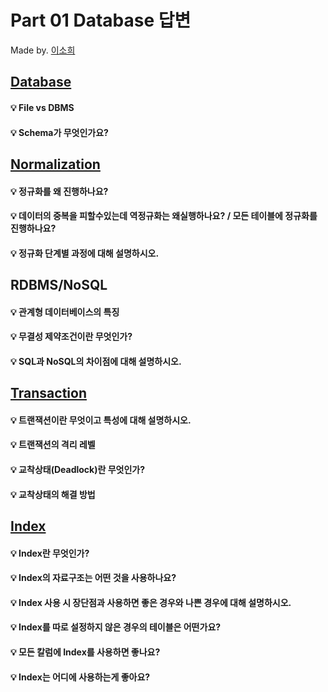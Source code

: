 # Part 01 Database 답변

Made by. [이소희](https://github.com/ICanDoCS/ICanDo_Interview/01.database/lsh)

## [Database]()

#### 💡 File vs DBMS

#### 💡 Schema가 무엇인가요?

## [Normalization]()

#### 💡 정규화를 왜 진행하나요?

#### 💡 데이터의 중복을 피할수있는데 역정규화는 왜실행하나요? / 모든 테이블에 정규화를 진행하나요?

#### 💡 정규화 단계별 과정에 대해 설명하시오.

## RDBMS/NoSQL

#### 💡 관계형 데이터베이스의 특징

#### 💡 무결성 제약조건이란 무엇인가?

#### 💡 SQL과 NoSQL의 차이점에 대해 설명하시오.

## [Transaction]()

#### 💡 트랜잭션이란 무엇이고 특성에 대해 설명하시오.

#### 💡 트랜잭션의 격리 레벨

#### 💡 교착상태(Deadlock)란 무엇인가?

#### 💡 교착상태의 해결 방법

## [Index]()

#### 💡 Index란 무엇인가?

#### 💡 Index의 자료구조는 어떤 것을 사용하나요?

#### 💡 Index 사용 시 장단점과 사용하면 좋은 경우와 나쁜 경우에 대해 설명하시오.

#### 💡 Index를 따로 설정하지 않은 경우의 테이블은 어떤가요?

#### 💡 모든 칼럼에 Index를 사용하면 좋나요?

#### 💡 Index는 어디에 사용하는게 좋아요?
